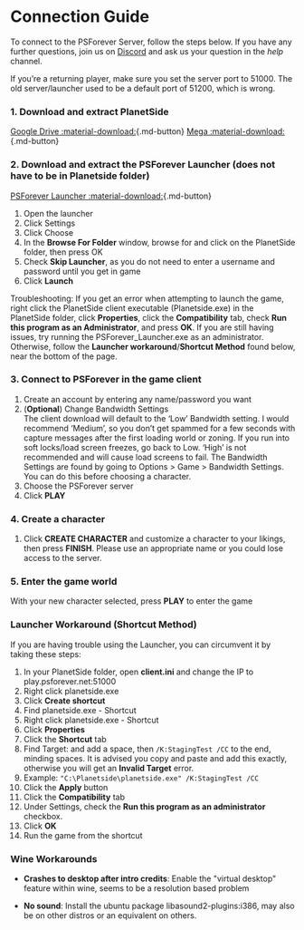 # Connection Guide

To connect to the PSForever Server, follow the steps below. If you have any further questions, join us on [Discord](http://chat.psforever.net) and ask us your question in the *help* channel.

If you’re a returning player, make sure you set the server port to 51000. The old server/launcher used to be a default port of 51200, which is wrong.

### 1. Download and extract PlanetSide

[Google Drive :material-download:](https://drive.google.com/file/d/0B9EQ4wD-WnFIQTJON0hJb0dldWM/view?usp=sharing&resourcekey=0-MYrYhIKx60vg7_EWfu_fDQ){.md-button}
[Mega :material-download:](https://mega.nz/#!N5xTBR6Q!kVd0Po1L2mhvqPJYXx9s2UvQ-Ac1aXtuH3llCGs1uA8){.md-button}


### 2. Download and extract the PSForever Launcher (does not have to be in Planetside folder)

[PSForever Launcher :material-download:](https://github.com/psforever/GameLauncher/releases/download/v1.2.0.1/PSForever_Launcher_1.2.0.1.zip){.md-button}

1. Open the launcher
1. Click Settings
1. Click Choose
1. In the **Browse For Folder** window, browse for and click on the PlanetSide folder, then press OK
1. Check **Skip Launcher**, as you do not need to enter a username and password until you get in game
1. Click **Launch**

  Troubleshooting: If you get an error when attempting to launch the game, right click the PlanetSide client executable (Planetside.exe) in the PlanetSide folder, click **Properties**, click the **Compatibility** tab, check **Run this program as an Administrator**, and press **OK**.
  If you are still having issues, try running the PSForever_Launcher.exe as an administrator. Otherwise, follow the **Launcher workaround**/**Shortcut Method** found below, near the bottom of the page.

### 3. Connect to PSForever in the game client
1. Create an account by entering any name/password you want
2. (**Optional**) Change Bandwidth Settings<br>
    The client download will default to the ‘Low’ Bandwidth setting. I would recommend ‘Medium’, so you don’t get spammed for a few seconds with capture messages after the first loading world or zoning. If you run into soft locks/load screen freezes, go back to Low. ‘High’ is not recommended and will cause load screens to fail.
    The Bandwidth Settings are found by going to Options > Game > Bandwidth Settings. You can do this before choosing a character.
3. Choose the PSForever server
4. Click **PLAY**

### 4. Create a character

1. Click **CREATE CHARACTER** and customize a character to your likings, then press **FINISH**.
  Please use an appropriate name or you could lose access to the server.

### 5. Enter the game world
With your new character selected, press **PLAY** to enter the game

### Launcher Workaround (Shortcut Method)
If you are having trouble using the Launcher, you can circumvent it by taking these steps:

1. In your PlanetSide folder, open **client.ini** and change the IP to play.psforever.net:51000
1. Right click planetside.exe
1. Click **Create shortcut**
1. Find planetside.exe - Shortcut
1. Right click planetside.exe - Shortcut
1. Click **Properties**
1. Click the **Shortcut** tab
1. Find Target: and add a space, then `/K:StagingTest /CC` to the end, minding spaces. It is advised you copy and paste and add this exactly, otherwise you will get an **Invalid Target** error.
1. Example: `"C:\Planetside\planetside.exe" /K:StagingTest /CC`
1. Click the **Apply** button
1. Click the **Compatibility** tab
1. Under Settings, check the **Run this program as an administrator** checkbox.
1. Click **OK**
1. Run the game from the shortcut

### Wine Workarounds

* **Crashes to desktop after intro credits**:  Enable the "virtual desktop" feature within wine, seems to be a resolution based problem

* **No sound**: Install the ubuntu package libasound2-plugins:i386, may also be on other distros or an equivalent on others.
